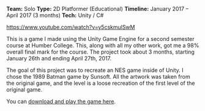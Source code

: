 **Team:** Solo
**Type:** 2D Platformer (Educational)
**Timeline:** January 2017 – April 2017 (3 months)
**Tech:** Unity / C#

https://www.youtube.com/watch?v=y5cskmulSwM

This is a game I made using the Unity Game Engine for a second semester course at Humber College. This, along with all my other work, got me a 98% overall final mark for the course. The project took about 3 months, starting January 26th and ending April 27th, 2017.

The goal of this project was to recreate an NES game inside of Unity. I chose the 1989 Batman game by Sunsoft. All the artwork was taken from the original game, and the level is a loose recreation of the first level of the original game.

You can [download and play the game here](https://drive.google.com/open?id=0B30GLRJb0Ng2VjhwMzB6TEdDRFU).
